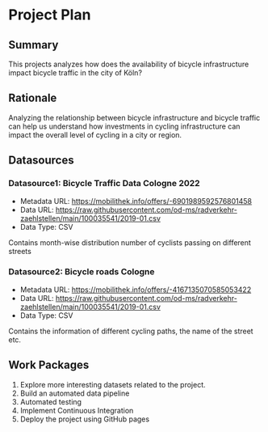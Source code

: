 # Project Plan

## Summary

<!-- Describe your data science project in max. 5 sentences. -->
This projects analyzes how does the availability of bicycle infrastructure impact bicycle traffic in the city of Köln? 

## Rationale

<!-- Outline the impact of the analysis, e.g. which pains it solves. -->
Analyzing the relationship between bicycle infrastructure and bicycle traffic can help us understand how investments in cycling infrastructure can impact the overall level of cycling in a city or region.

## Datasources

<!-- Describe each datasources you plan to use in a section. Use the prefic "DatasourceX" where X is the id of the datasource. -->

### Datasource1: Bicycle Traffic Data Cologne 2022
* Metadata URL: https://mobilithek.info/offers/-6901989592576801458
* Data URL: https://raw.githubusercontent.com/od-ms/radverkehr-zaehlstellen/main/100035541/2019-01.csv
* Data Type: CSV

Contains month-wise distribution number of cyclists passing on different streets

### Datasource2: Bicycle roads Cologne
* Metadata URL: https://mobilithek.info/offers/-4167135070585053422
* Data URL: https://raw.githubusercontent.com/od-ms/radverkehr-zaehlstellen/main/100035541/2019-01.csv
* Data Type: CSV

Contains the information of different cycling paths, the name of the street etc.


## Work Packages

<!-- List of work packages ordered sequentially, each pointing to an issue with more details. -->

1. Explore more interesting datasets related to the project.
2. Build an automated data pipeline
3. Automated testing
4. Implement Continuous Integration
5. Deploy the project using GitHub pages
